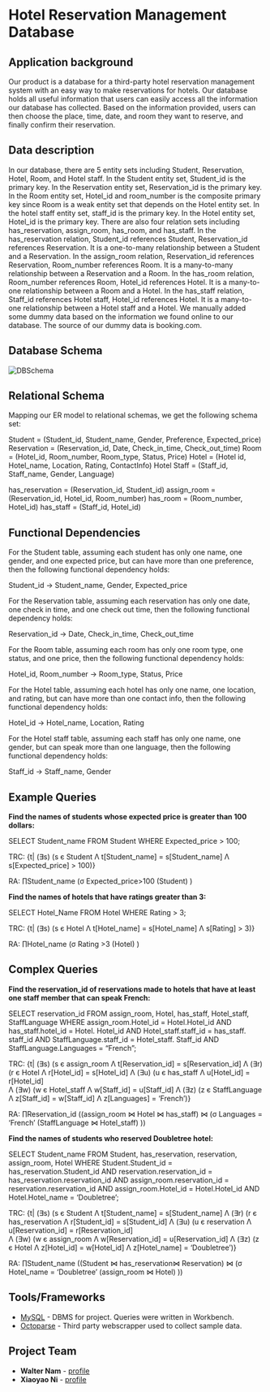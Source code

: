 # Hotel Reservation Management Database

## Application background
Our product is a database for a third-party hotel reservation management system with an easy way to make reservations for hotels. Our database holds all useful information that users can easily access all the information our database has collected. Based on the information provided, users can then choose the place, time, date, and room they want to reserve, and finally confirm their reservation.

## Data description 
In our database, there are 5 entity sets including Student, Reservation, Hotel, Room, and Hotel staff. In the Student entity set, Student_id is the primary key. In the Reservation entity set, Reservation_id is the primary key. In the Room entity set, Hotel_id and room_number is the composite primary key since Room is a weak entity set that depends on the Hotel entity set. In the hotel staff entity set, staff_id is the primary key. In the Hotel entity set, Hotel_id is the primary key. There are also four relation sets including has_reservation, assign_room, has_room, and has_staff.  In the has_reservation relation, Student_id references Student, Reservation_id references Reservation. It is a one-to-many relationship between a Student and a Reservation. In the assign_room relation, Reservation_id references Reservation, Room_number references Room. It is a many-to-many relationship between a Reservation and a Room. In the has_room relation, Room_number references Room, Hotel_id references Hotel. It is a many-to-one relationship between a Room and a Hotel. In the has_staff relation, Staff_id references Hotel staff, Hotel_id references Hotel. It is a many-to-one relationship between a Hotel staff and a Hotel. We manually added some dummy data based on the information we found online to our database. The source of our dummy data is booking.com. 

## Database Schema
![DBSchema](https://raw.github.com/wnam98/EECS341-hotel-reservation-database/master/docs/DBSchema.PNG "DBSchema")
## Relational Schema
Mapping our ER model to relational schemas, we get the following schema set: 

Student = (Student_id, Student_name, Gender, Preference, Expected_price)
Reservation = (Reservation_id, Date,  Check_in_time, Check_out_time)
Room = (Hotel_id, Room_number, Room_type, Status, Price)
Hotel = (Hotel id, Hotel_name, Location, Rating, ContactInfo)
Hotel Staff = (Staff_id, Staff_name, Gender, Language)

has_reservation = (Reservation_id, Student_id)
assign_room = (Reservation_id, Hotel_id, Room_number)
has_room = (Room_number, Hotel_id)
has_staff = (Staff_id, Hotel_id)

## Functional Dependencies
For the Student table, assuming each student has only one name, one gender, and one expected price, but can have more than one preference, then the following functional dependency holds: 

Student_id -> Student_name, Gender, Expected_price 

For the Reservation table, assuming each reservation has only one date, one check in time, and one check out time, then the following functional dependency holds: 

Reservation_id -> Date,  Check_in_time, Check_out_time

For the Room table, assuming each room has only one room type, one status, and one price, then the following functional dependency holds: 

Hotel_id, Room_number -> Room_type, Status, Price

For the Hotel table, assuming each hotel has only one name, one location, and rating, but can have more than one contact info, then the following functional dependency holds: 

Hotel_id -> Hotel_name, Location, Rating

For the Hotel staff table, assuming each staff has only one name, one gender, but can speak more than one language, then the following functional dependency holds: 

Staff_id -> Staff_name, Gender

## Example Queries
**Find the names  of students whose expected price is greater than 100 dollars:**

SELECT Student_name
FROM Student
WHERE Expected_price > 100;

TRC: {t| (∃s) (s є Student Λ t[Student_name] = s[Student_name] 
Λ s[Expected_price] > 100)}

RA:  ∏Student_name (σ Expected_price>100 (Student) )


**Find the names of hotels that have ratings greater than 3:**

SELECT Hotel_Name
FROM Hotel
WHERE Rating > 3;

TRC: {t| (∃s) (s є Hotel Λ t[Hotel_name] = s[Hotel_name] 
Λ s[Rating] > 3)}

RA:  ∏Hotel_name (σ Rating >3 (Hotel) )

## Complex Queries
**Find the reservation_id of reservations made to hotels that have at least one staff member that can speak French:**

SELECT reservation_id
FROM assign_room, Hotel, has_staff, Hotel_staff, StaffLanguage
WHERE assign_room.Hotel_id = Hotel.Hotel_id
       	AND has_staff.hotel_id = Hotel. Hotel_id
AND Hotel_staff.staff_id = has_staff. staff_id
AND StaffLanguage.staff_id = Hotel_staff. Staff_id
AND StaffLanguage.Languages = “French”;


TRC: {t| (∃s) (s є assign_room Λ t[Reservation_id] = s[Reservation_id] 
Λ (∃r) (r є Hotel  Λ r[Hotel_id] = s[Hotel_id]
Λ (∃u) (u є has_staff  Λ  u[Hotel_id] = r[Hotel_id]   
Λ (∃w) (w є Hotel_staff  Λ w[Staff_id] = u[Staff_id] 
Λ (∃z) (z є StaffLanguage  Λ z[Staff_id] = w[Staff_id] Λ  z[Languages] = ‘French’)}

RA:  ∏Reservation_id ((assign_room ⋈ Hotel ⋈ has_staff) ⋈ (σ Languages = ‘French’ (StaffLanguage ⋈ Hotel_staff) ))


**Find the names of students who reserved Doubletree hotel:**

SELECT Student_name
FROM Student, has_reservation, reservation, assign_room, Hotel
WHERE Student.Student_id = has_reservation.Student_id
	AND reservation.reservation_id = has_reservation.reservation_id
	AND assign_room.reservation_id = reservation.reservation_id
	AND assign_room.Hotel_id = Hotel.Hotel_id
	AND Hotel.Hotel_name = ‘Doubletree’;

TRC: {t| (∃s) (s є Student Λ t[Student_name] = s[Student_name] 
Λ (∃r) (r є has_reservation  Λ r[Student_id] = s[Student_id]
Λ (∃u) (u є reservation  Λ  u[Reservation_id] = r[Reservation_id]   
Λ (∃w) (w є assign_room  Λ w[Reservation_id] = u[Reservation_id] 
Λ (∃z) (z є Hotel  Λ z[Hotel_id] = w[Hotel_id] Λ  z[Hotel_name] = ‘Doubletree’)}

RA: ∏Student_name ((Student ⋈ has_reservation⋈ Reservation) ⋈ (σ Hotel_name = ‘Doubletree’ (assign_room ⋈ Hotel) ))

## Tools/Frameworks

* [MySQL](https://www.mysql.com/) - DBMS for project. Queries were written in Workbench.
* [Octoparse](https://www.octoparse.com/) - Third party webscrapper used to collect sample data.

## Project Team

* **Walter Nam** - [profile](https://github.com/wnam98)
* **Xiaoyao Ni** - [profile](https://github.com/xxn23)

